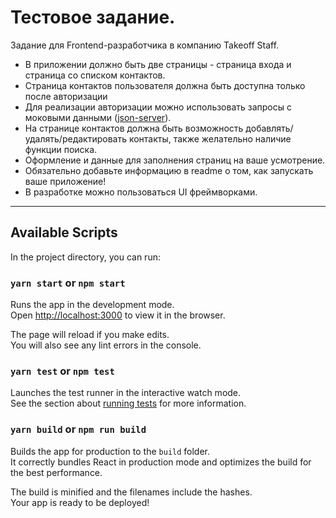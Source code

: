 # Тестовое задание.
Задание для Frontend-разработчика в компанию Takeoff Staff.

- В приложении должно быть две страницы - страница входа и страница со списком контактов.
- Страница контактов пользователя должна быть доступна только после авторизации
- Для реализации авторизации можно использовать запросы с моковыми данными ([json-server](https://github.com/typicode/json-server)).
- На странице контактов должна быть возможность добавлять/удалять/редактировать контакты, также желательно наличие функции поиска.
- Оформление и данные для заполнения страниц на ваше усмотрение.
- Обязательно добавьте информацию в readme о том, как запускать ваше приложение!
- В разработке можно пользоваться UI фреймворками.

___

## Available Scripts

In the project directory, you can run:

### `yarn start` or `npm start`

Runs the app in the development mode.\
Open [http://localhost:3000](http://localhost:3000) to view it in the browser.

The page will reload if you make edits.\
You will also see any lint errors in the console.

### `yarn test` or `npm test`

Launches the test runner in the interactive watch mode.\
See the section about [running tests](https://facebook.github.io/create-react-app/docs/running-tests) for more information.

### `yarn build` or `npm run build`

Builds the app for production to the `build` folder.\
It correctly bundles React in production mode and optimizes the build for the best performance.

The build is minified and the filenames include the hashes.\
Your app is ready to be deployed!
